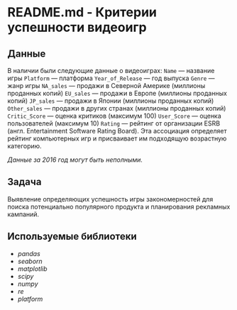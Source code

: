 # README.md - Критерии успешности видеоигр

## Данные
В наличии были следующие данные о видеоиграх:
`Name` — название игры
`Platform` — платформа
`Year_of_Release` — год выпуска
`Genre` — жанр игры
`NA_sales` — продажи в Северной Америке (миллионы проданных копий)
`EU_sales` — продажи в Европе (миллионы проданных копий)
`JP_sales` — продажи в Японии (миллионы проданных копий)
`Other_sales` — продажи в других странах (миллионы проданных копий)
`Critic_Score` — оценка критиков (максимум 100)
`User_Score` — оценка пользователей (максимум 10)
`Rating` — рейтинг от организации ESRB (англ. Entertainment Software Rating Board). Эта ассоциация определяет рейтинг компьютерных игр и присваивает им подходящую возрастную категорию.

*Данные за 2016 год могут быть неполными.*

## Задача
Выявление определяющих успешность игры закономерностей для поиска потенциально популярного продукта и планирования рекламных кампаний.

## Используемые библиотеки
- *pandas*
- *seaborn*
- *matplotlib*
- *scipy*
- *numpy*
- *re*
- *platform*
